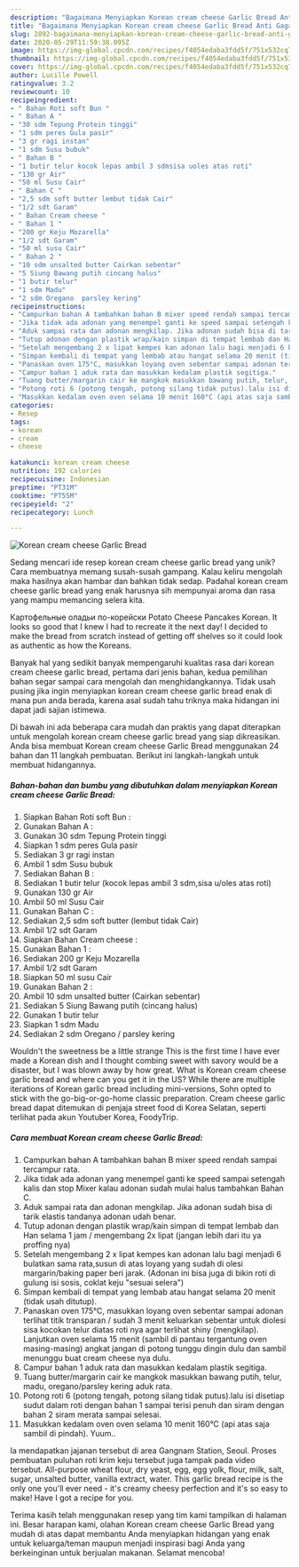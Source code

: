 ```yaml
---
description: "Bagaimana Menyiapkan Korean cream cheese Garlic Bread Anti Gagal"
title: "Bagaimana Menyiapkan Korean cream cheese Garlic Bread Anti Gagal"
slug: 2892-bagaimana-menyiapkan-korean-cream-cheese-garlic-bread-anti-gagal
date: 2020-05-29T11:59:38.095Z
image: https://img-global.cpcdn.com/recipes/f4054edaba3fdd5f/751x532cq70/korean-cream-cheese-garlic-bread-foto-resep-utama.jpg
thumbnail: https://img-global.cpcdn.com/recipes/f4054edaba3fdd5f/751x532cq70/korean-cream-cheese-garlic-bread-foto-resep-utama.jpg
cover: https://img-global.cpcdn.com/recipes/f4054edaba3fdd5f/751x532cq70/korean-cream-cheese-garlic-bread-foto-resep-utama.jpg
author: Lucille Powell
ratingvalue: 3.2
reviewcount: 10
recipeingredient:
- " Bahan Roti soft Bun "
- " Bahan A "
- "30 sdm Tepung Protein tinggi"
- "1 sdm peres Gula pasir"
- "3 gr ragi instan"
- "1 sdm Susu bubuk"
- " Bahan B "
- "1 butir telur kocok lepas ambil 3 sdmsisa uoles atas roti"
- "130 gr Air"
- "50 ml Susu Cair"
- " Bahan C "
- "2,5 sdm soft butter lembut tidak Cair"
- "1/2 sdt Garam"
- " Bahan Cream cheese "
- " Bahan 1 "
- "200 gr Keju Mozarella"
- "1/2 sdt Garam"
- "50 ml susu Cair"
- " Bahan 2 "
- "10 sdm unsalted butter Cairkan sebentar"
- "5 Siung Bawang putih cincang halus"
- "1 butir telur"
- "1 sdm Madu"
- "2 sdm Oregano  parsley kering"
recipeinstructions:
- "Campurkan bahan A tambahkan bahan B mixer speed rendah sampai tercampur rata."
- "Jika tidak ada adonan yang menempel ganti ke speed sampai setengah kalis dan stop Mixer kalau adonan sudah mulai halus tambahkan Bahan C."
- "Aduk sampai rata dan adonan mengkilap. Jika adonan sudah bisa di tarik elastis tandanya adonan udah benar."
- "Tutup adonan dengan plastik wrap/kain simpan di tempat lembab dan Han selama 1 jam / mengembang 2x lipat (jangan lebih dari itu ya proffing nya)"
- "Setelah mengembang 2 x lipat kempes kan adonan lalu bagi menjadi 6 bulatkan sama rata,susun di atas loyang yang sudah di olesi margarin/baking paper beri jarak. (Adonan ini bisa juga di bikin roti di gulung isi sosis, coklat keju &#34;sesuai selera&#34;)"
- "Simpan kembali di tempat yang lembab atau hangat selama 20 menit (tidak usah ditutup)."
- "Panaskan oven 175°C, masukkan loyang oven sebentar sampai adonan terlihat titik transparan / sudah 3 menit keluarkan sebentar untuk diolesi sisa kocokan telur diatas roti nya agar terlihat shiny (mengkilap). Lanjutkan oven selama 15 menit (sambil di pantau tergantung oven masing-masing) angkat jangan di potong tunggu dingin dulu dan sambil menunggu buat cream cheese nya dulu."
- "Campur bahan 1 aduk rata dan masukkan kedalam plastik segitiga."
- "Tuang butter/margarin cair ke mangkok masukkan bawang putih, telur, madu, oregano/parsley kering aduk rata."
- "Potong roti 6 (potong tengah, potong silang tidak putus).lalu isi disetiap sudut dalam roti dengan bahan 1 sampai terisi penuh dan siram dengan bahan 2 siram merata sampai selesai."
- "Masukkan kedalam oven oven selama 10 menit 160°C (api atas saja sambil di pindah). Yuum.."
categories:
- Resep
tags:
- korean
- cream
- cheese

katakunci: korean cream cheese 
nutrition: 192 calories
recipecuisine: Indonesian
preptime: "PT31M"
cooktime: "PT55M"
recipeyield: "2"
recipecategory: Lunch

---
```



![Korean cream cheese Garlic Bread](https://img-global.cpcdn.com/recipes/f4054edaba3fdd5f/751x532cq70/korean-cream-cheese-garlic-bread-foto-resep-utama.jpg)

Sedang mencari ide resep korean cream cheese garlic bread yang unik? Cara membuatnya memang susah-susah gampang. Kalau keliru mengolah maka hasilnya akan hambar dan bahkan tidak sedap. Padahal korean cream cheese garlic bread yang enak harusnya sih mempunyai aroma dan rasa yang mampu memancing selera kita.

Картофельные оладьи по-корейски Potato Cheese Pancakes Korean. It looks so good that I knew I had to recreate it the next day! I decided to make the bread from scratch instead of getting off shelves so it could look as authentic as how the Koreans.

Banyak hal yang sedikit banyak mempengaruhi kualitas rasa dari korean cream cheese garlic bread, pertama dari jenis bahan, kedua pemilihan bahan segar sampai cara mengolah dan menghidangkannya. Tidak usah pusing jika ingin menyiapkan korean cream cheese garlic bread enak di mana pun anda berada, karena asal sudah tahu triknya maka hidangan ini dapat jadi sajian istimewa.


Di bawah ini ada beberapa cara mudah dan praktis yang dapat diterapkan untuk mengolah korean cream cheese garlic bread yang siap dikreasikan. Anda bisa membuat Korean cream cheese Garlic Bread menggunakan 24 bahan dan 11 langkah pembuatan. Berikut ini langkah-langkah untuk membuat hidangannya.

<!--inarticleads1-->

##### Bahan-bahan dan bumbu yang dibutuhkan dalam menyiapkan Korean cream cheese Garlic Bread:

1. Siapkan  Bahan Roti soft Bun :
1. Gunakan  Bahan A :
1. Gunakan 30 sdm Tepung Protein tinggi
1. Siapkan 1 sdm peres Gula pasir
1. Sediakan 3 gr ragi instan
1. Ambil 1 sdm Susu bubuk
1. Sediakan  Bahan B :
1. Sediakan 1 butir telur (kocok lepas ambil 3 sdm,sisa u/oles atas roti)
1. Gunakan 130 gr Air
1. Ambil 50 ml Susu Cair
1. Gunakan  Bahan C :
1. Sediakan 2,5 sdm soft butter (lembut tidak Cair)
1. Ambil 1/2 sdt Garam
1. Siapkan  Bahan Cream cheese :
1. Gunakan  Bahan 1 :
1. Sediakan 200 gr Keju Mozarella
1. Ambil 1/2 sdt Garam
1. Siapkan 50 ml susu Cair
1. Gunakan  Bahan 2 :
1. Ambil 10 sdm unsalted butter (Cairkan sebentar)
1. Sediakan 5 Siung Bawang putih (cincang halus)
1. Gunakan 1 butir telur
1. Siapkan 1 sdm Madu
1. Sediakan 2 sdm Oregano / parsley kering


Wouldn&#39;t the sweetness be a little strange This is the first time I have ever made a Korean dish and I thought combing sweet with savory would be a disaster, but I was blown away by how great. What is Korean cream cheese garlic bread and where can you get it in the US? While there are multiple iterations of Korean garlic bread including mini-versions, Sohn opted to stick with the go-big-or-go-home classic preparation. Cream cheese garlic bread dapat ditemukan di penjaja street food di Korea Selatan, seperti terlihat pada akun Youtuber Korea, FoodyTrip. 

<!--inarticleads2-->

##### Cara membuat Korean cream cheese Garlic Bread:

1. Campurkan bahan A tambahkan bahan B mixer speed rendah sampai tercampur rata.
1. Jika tidak ada adonan yang menempel ganti ke speed sampai setengah kalis dan stop Mixer kalau adonan sudah mulai halus tambahkan Bahan C.
1. Aduk sampai rata dan adonan mengkilap. Jika adonan sudah bisa di tarik elastis tandanya adonan udah benar.
1. Tutup adonan dengan plastik wrap/kain simpan di tempat lembab dan Han selama 1 jam / mengembang 2x lipat (jangan lebih dari itu ya proffing nya)
1. Setelah mengembang 2 x lipat kempes kan adonan lalu bagi menjadi 6 bulatkan sama rata,susun di atas loyang yang sudah di olesi margarin/baking paper beri jarak. (Adonan ini bisa juga di bikin roti di gulung isi sosis, coklat keju &#34;sesuai selera&#34;)
1. Simpan kembali di tempat yang lembab atau hangat selama 20 menit (tidak usah ditutup).
1. Panaskan oven 175°C, masukkan loyang oven sebentar sampai adonan terlihat titik transparan / sudah 3 menit keluarkan sebentar untuk diolesi sisa kocokan telur diatas roti nya agar terlihat shiny (mengkilap). Lanjutkan oven selama 15 menit (sambil di pantau tergantung oven masing-masing) angkat jangan di potong tunggu dingin dulu dan sambil menunggu buat cream cheese nya dulu.
1. Campur bahan 1 aduk rata dan masukkan kedalam plastik segitiga.
1. Tuang butter/margarin cair ke mangkok masukkan bawang putih, telur, madu, oregano/parsley kering aduk rata.
1. Potong roti 6 (potong tengah, potong silang tidak putus).lalu isi disetiap sudut dalam roti dengan bahan 1 sampai terisi penuh dan siram dengan bahan 2 siram merata sampai selesai.
1. Masukkan kedalam oven oven selama 10 menit 160°C (api atas saja sambil di pindah). Yuum..


Ia mendapatkan jajanan tersebut di area Gangnam Station, Seoul. Proses pembuatan puluhan roti krim keju tersebut juga tampak pada video tersebut. All-purpose wheat flour, dry yeast, egg, egg yolk, flour, milk, salt, sugar, unsalted butter, vanilla extract, water. This garlic bread recipe is the only one you&#39;ll ever need - it&#39;s creamy cheesy perfection and it&#39;s so easy to make! Have I got a recipe for you. 

Terima kasih telah menggunakan resep yang tim kami tampilkan di halaman ini. Besar harapan kami, olahan Korean cream cheese Garlic Bread yang mudah di atas dapat membantu Anda menyiapkan hidangan yang enak untuk keluarga/teman maupun menjadi inspirasi bagi Anda yang berkeinginan untuk berjualan makanan. Selamat mencoba!
